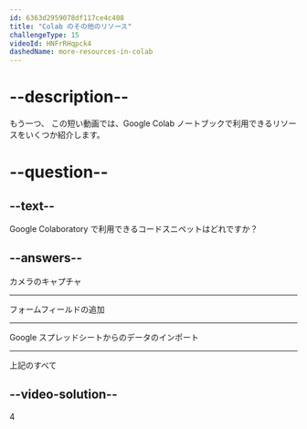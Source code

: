 ```yaml
---
id: 6363d2959078df117ce4c408
title: "Colab のその他のリソース"
challengeType: 15
videoId: HNFrRHqpck4
dashedName: more-resources-in-colab
---
```


# --description--

もう一つ、 この短い動画では、Google Colab ノートブックで利用できるリソースをいくつか紹介します。

# --question--

## --text--

Google Colaboratory で利用できるコードスニペットはどれですか？

## --answers--

カメラのキャプチャ

---

フォームフィールドの追加

---

Google スプレッドシートからのデータのインポート

---

上記のすべて

## --video-solution--

4
